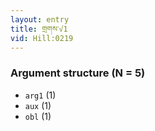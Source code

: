 ```yaml
---
layout: entry
title: གྲགས་√1
vid: Hill:0219
---
```

### Argument structure (N = 5)
* `arg1` (1)
* `aux` (1)
* `obl` (1)
